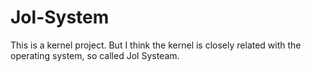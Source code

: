 # Jol-System
This is a kernel project.
But I think the kernel is closely related with the operating system, so called Jol Systeam.
